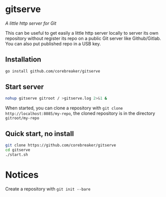 # gitserve
_A little http server for Git_

This can be useful to get easily a little http server locally to server its own repository without register its repo on a public Git server like Github/Gitlab.
You can also put published repo in a USB key.


## Installation
```bash
go install github.com/corebreaker/gitserve
```


## Start server

```bash
nohup gitserve gitroot / >gitserve.log 2>&1 &
```

When started, you can clone a repository with `git clone http://localhost:8085/my-repo`, the cloned repository is in the directory `gitroot/my-repo`


## Quick start, no install

```bash
git clone https://github.com/corebreaker/gitserve
cd gitserve
./start.sh
```


# Notices

Create a repository with `git init --bare`
